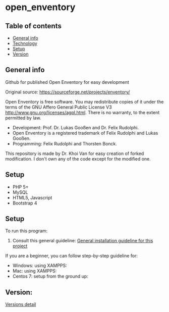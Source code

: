 # open_enventory

## Table of contents
* [General info](#general-info)
* [Technology](technology)
* [Setup](#setup)
* [Version](#version)

## General info
Github for published Open Enventory for easy development

Original source: https://sourceforge.net/projects/enventory/

Open Enventory is free software. You may redistribute copies of it under the terms of the GNU Affero General Public License V3 http://www.gnu.org/licenses/agpl.html. There is no warranty, to the extent permitted by law.

   - Development: Prof. Dr. Lukas Gooßen and Dr. Felix Rudolphi.  
   - Open Enventory is a registered trademark of Felix Rudolphi and Lukas Gooßen.  
   - Programming: Felix Rudolphi and Thorsten Bonck.  

This repository is made by Dr. Khoi Van for easy creation of forked modification. I don't own any of the code except for the modified one.

## Setup
* PHP 5+
* MySQL
* HTML5, Javascript
* Bootstrap 4

## Setup
To run this program:
1. Consult this general guideline: 
[General installation guideline for this project](INSTALL/INSTALL.html)

If you are a beginner, you can follow step-by-step guideline for:
   * Windows: using XAMPPS: 
   * Mac: using XAMPPS:
   * Centos 7: setup from the ground up:


## Version:
[Versions detail](VERSION.txt)

